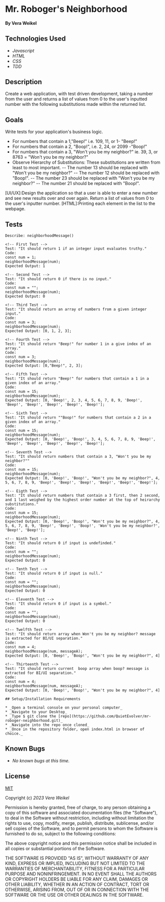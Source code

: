 # Mr. Roboger's Neighborhood


#### By Vera Weikel

## Technologies Used

* _Javascript_
* _HTML_
* _CSS_
* _TDD_

## Description

Create a web application, with test driven development, taking a number from the user and returns a list of values from 0 to the user's inputted number with the following substitutions made within the returned list.

## Goals

Write tests for your application's business logic.

- For numbers that contain a 1,"Beep!" i.e. 109, 11, or 1- "Beep!"
- For numbers that contain a 2, "Boop!", i.e. 2, 24, or 2099 -"Boop!"
- For numbers that contain a 3, "Won't you be my neighbor?" ie. 39, 3, or 8763 = "Won't you be my neighbor?"
- Observe Hierarchy of Substitutions: These substitutions are written from least to most important.
-- The number 13 should be replaced with "Won't you be my neighbor?"
-- The number 12 should be replaced with "Boop!".
-- The number 23 should be replaced with "Won't you be my neighbor?"
-- The number 21 should be replaced with "Boop!".

[UI/UX]:Design the application so that a user is able to enter a new number and see new results over and over again.
Return a list of values from 0 to the user's inputter number. 
[HTML]:Printing each element in the list to the webpage. 

## Tests
```
Describe: neighborhoodMessage()

<!-- First Test -->
Test: "It should return 1 if an integer input evaluates truthy."
Code:
const num = 1;
neighborhoodMessage(num);
Expected Output: 1

<!-- Second Test -->
Test: "It should return 0 if there is no input."
Code:
const num = "";
neighborhoodMessage(num);
Expected Output: 0

<!-- Third Test -->
Test: "It should return an array of numbers from a given integer input."
Code:
const num = 3;
neighborhoodMessage(num);
Expected Output: [0, 1, 2, 3];

<!-- Fourth Test -->
Test: "It should return "Beep!" for number 1 in a give index of an array."
Code:
const num = 3;
neighborhoodMessage(num);
Expected Output: [0,"Beep!", 2, 3];

<!-- Fifth Test -->
Test: "It should return "Beep!" for numbers that contain a 1 in a given index of an array."
Code:
const num = 15;
neighborhoodMessage(num);
Expected Output: [0, 'Beep!', 2, 3, 4, 5, 6, 7, 8, 9, 'Beep!', 'Beep!', 'Beep!', 'Beep!', 'Beep!', 'Beep!'];

<!-- Sixth Test -->
Test: "It should return ""Boop!" for numbers that contain a 2 in a given index of an array."
Code:
const num = 15;
neighborhoodMessage(num);
Expected Output: [0, 'Beep!', 'Boop!', 3, 4, 5, 6, 7, 8, 9, 'Beep!', 'Beep!', 'Beep!', 'Beep!', 'Beep!', 'Beep!'];

<!-- Seventh Test -->
Test: "It should return numbers that contain a 3, "Won't you be my neighbor?""
Code:
const num = 15;
neighborhoodMessage(num);
Expected Output: [0, 'Beep!', 'Boop!', "Won't you be my neighbor?", 4, 5, 6, 7, 8, 9, 'Beep!', 'Beep!', 'Beep!', 'Beep!', 'Beep!', 'Beep!'];

<!-- Eigth Test -->
Test: "It should return numbers that contain a 3 first, then 2 second, and 1 last weighed by the highest order number at the top of heirarchy substitutions."
Code:
const num = 15;
neighborhoodMessage(num);
Expected Output: [0, 'Beep!', 'Boop!', "Won't you be my neighbor?", 4, 5, 6, 7, 8, 9, 'Beep!', 'Beep!', 'Boop!', 'Won't you be my neighbor?', 'Beep!', 'Beep!'];

<!-- Ninth Test -->
Test: "It should return 0 if input is undefinded."
Code:
const num = "";
neighborhoodMessage(num);
Expected Output: 0

<!-- Tenth Test -->
Test: "It should return 0 if input is null."
Code:
const num = "";
neighborhoodMessage(num);
Expected Output: 0

<!-- Eleventh Test -->
Test: "It should return 0 if input is a symbol."
Code:
const num = "";
neighborhoodMessage(num);
Expected Output: 0

<!-- Twelfth Test -->
Test: "It should return array when Won't you be my neighbor? message is extracted for BI/UI separation."
Code:
const num = 4;
neighborhoodMessage(num, messageA);
Expected Output: [0, 'Beep!', 'Boop!', "Won't you be my neighbor?", 4]

<!-- Thirteenth Test -->
Test: "It should return current  boop array when boop? message is extracted for BI/UI separation."
Code:
const num = 4;
neighborhoodMessage(num, messageA);
Expected Output: [0, 'Beep!', 'Boop!', "Won't you be my neighbor?", 4]

## Setup/Installation Requirements

* _Open a terminal console on your personal computer_
* _Navigate to your Desktop_
* _Type $ git clone the [repo](https://github.com/QuietEvolver/mr-roboger-neighborhood.git)_
* _Navigate into the repo once cloned_
* _Once in the repository folder, open index.html in browser of choice._

```
## Known Bugs

* _No known bugs at this time._

## License

[MIT](https://choosealicense.com/licenses/mit/)

Copyright (c) _2023 Vera Weikel_

Permission is hereby granted, free of charge, to any person obtaining a copy
of this software and associated documentation files (the "Software"), to deal
in the Software without restriction, including without limitation the rights
to use, copy, modify, merge, publish, distribute, sublicense, and/or sell
copies of the Software, and to permit persons to whom the Software is
furnished to do so, subject to the following conditions:

The above copyright notice and this permission notice shall be included in all
copies or substantial portions of the Software.

THE SOFTWARE IS PROVIDED "AS IS", WITHOUT WARRANTY OF ANY KIND, EXPRESS OR
IMPLIED, INCLUDING BUT NOT LIMITED TO THE WARRANTIES OF MERCHANTABILITY,
FITNESS FOR A PARTICULAR PURPOSE AND NONINFRINGEMENT. IN NO EVENT SHALL THE
AUTHORS OR COPYRIGHT HOLDERS BE LIABLE FOR ANY CLAIM, DAMAGES OR OTHER
LIABILITY, WHETHER IN AN ACTION OF CONTRACT, TORT OR OTHERWISE, ARISING FROM,
OUT OF OR IN CONNECTION WITH THE SOFTWARE OR THE USE OR OTHER DEALINGS IN THE
SOFTWARE.